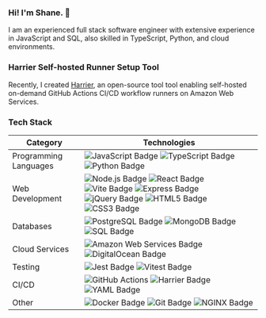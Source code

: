 ### Hi! I'm Shane. 👋 

I am an experienced full stack software engineer with extensive experience in JavaScript and SQL, also skilled in TypeScript, Python, and cloud environments.

### Harrier Self-hosted Runner Setup Tool
Recently, I created [Harrier](https://harrier.github.io/), an open-source tool tool enabling self-hosted on-demand GitHub Actions CI/CD workflow runners on Amazon Web Services.

### Tech Stack 
| Category | Technologies |
| --- | --- |
| Programming Languages | ![JavaScript Badge](https://img.shields.io/badge/JavaScript-F7DF1E?logo=javascript&logoColor=000&style=flat) ![TypeScript Badge](https://img.shields.io/badge/TypeScript-3178C6?logo=typescript&logoColor=fff&style=flat) ![Python Badge](https://img.shields.io/badge/Python-3776AB?logo=python&logoColor=fff&style=flat) |
| Web Development | ![Node.js Badge](https://img.shields.io/badge/Node.js-5FA04E?logo=nodedotjs&logoColor=fff&style=flat) ![React Badge](https://img.shields.io/badge/React-61DAFB?logo=react&logoColor=000&style=flat) ![Vite Badge](https://img.shields.io/badge/Vite-646CFF?logo=vite&logoColor=fff&style=flat) ![Express Badge](https://img.shields.io/badge/Express-000?logo=express&logoColor=fff&style=flat) ![jQuery Badge](https://img.shields.io/badge/jQuery-0769AD?logo=jquery&logoColor=fff&style=flat) ![HTML5 Badge](https://img.shields.io/badge/HTML5-E34F26?logo=html5&logoColor=fff&style=flat) ![CSS3 Badge](https://img.shields.io/badge/CSS3-1572B6?logo=css3&logoColor=fff&style=flat) |
| Databases | ![PostgreSQL Badge](https://img.shields.io/badge/PostgreSQL-4169E1?logo=postgresql&logoColor=fff&style=flat) ![MongoDB Badge](https://img.shields.io/badge/MongoDB-47A248?logo=mongodb&logoColor=fff&style=flat) ![SQL Badge](https://img.shields.io/badge/MySQL-005C84?logo=mysql&logoColor=fff&style=flat) |
| Cloud Services | ![Amazon Web Services Badge](https://img.shields.io/badge/Amazon%20Web%20Services-232F3E?logo=amazonwebservices&logoColor=fff&style=flat) ![DigitalOcean Badge](https://img.shields.io/badge/DigitalOcean-0080FF?logo=digitalocean&logoColor=fff&style=flat) |
| Testing | ![Jest Badge](https://img.shields.io/badge/Jest-C21325?logo=jest&logoColor=fff&style=flat) ![Vitest Badge](https://img.shields.io/badge/Vitest-6E9F18?logo=vitest&logoColor=fff&style=flat) |
| CI/CD | ![GitHub Actions](https://img.shields.io/badge/GitHub%20Actions-231F20?logo=githubactions&logoColor=fff&style=flat) ![Harrier Badge](https://custom-icon-badges.demolab.com/badge/Harrier-D5D8DC?logo=harrier-logo&logoColor=fff&style=flat) ![YAML Badge](https://img.shields.io/badge/Yaml-C41E3A?logo=yaml&logoColor=fff&style=flat) |
| Other | ![Docker Badge](https://img.shields.io/badge/Docker-2496ED?logo=docker&logoColor=fff&style=flat) ![Git Badge](https://img.shields.io/badge/Git-F05032?logo=git&logoColor=fff&style=flat) ![NGINX Badge](https://img.shields.io/badge/NGINX-009639?logo=nginx&logoColor=fff&style=flat) |
